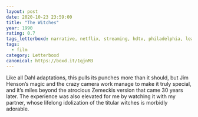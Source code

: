 ```yaml
---
layout: post 
date: 2020-10-23 23:59:00
title: "The Witches"
year: 1990
rating: 0.7
tags_letterboxd: narrative, netflix, streaming, hdtv, philadelphia, leah, robtober
tags:
  - film
category: Letterboxd
canonical: https://boxd.it/1qjnM3
---
```


Like all Dahl adaptations, this pulls its punches more than it should, but Jim Henson’s magic and the crazy camera work manage to make it truly special, and it’s miles beyond the atrocious Zemeckis version that came 30 years later. The experience was also elevated for me by watching it with my partner, whose lifelong idolization of the titular witches is morbidly adorable.
